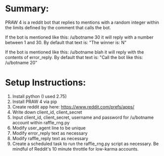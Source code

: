 Summary:
========
PRAW 4 is a reddit bot that replies to mentions with a random integer within the limits defined by the comment that calls the bot. 

If the bot is mentioned like this: /u/botname 30 it will reply with a number between 1 and 30.
By default that text is: "The winner is: N"
  
If the bot is mentioned like this: /u/botname blah it will reply with the contents of error_reply.
By default that text is: "Call the bot like this: /u/botname 20"

Setup Instructions:
========

1. Install python (I used 2.75)
1. Install PRAW 4 via pip
1. Create reddit app here: https://www.reddit.com/prefs/apps/
1. Write down client_id, client_secret
1. Input client_id, client_secret, username and password for /u/botname account within raffle_rng.py 
1. Modify user_agent line to be unique
1. Modify error_reply text as necessary
1. Modify raffle_reply text as necessary
1. Create a scheduled task to run the raffle_rng.py script as necessary. Be mindful of Reddit's 10 minute throttle for low-karma accounts.
